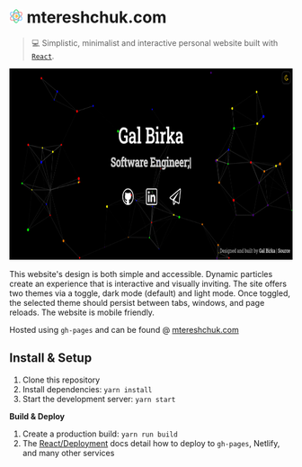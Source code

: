 # <img src="public/favicon.svg" alt="atom" height="24"> mtereshchuk.com

> 💻 Simplistic, minimalist and interactive personal website built with
> [`React`](https://reactjs.org/).

<img float="left" height="340" src="images/desktop.png" alt="Desktop Preview" role="img" aria-label="desktop screenshot">

This website's design is both simple and accessible. Dynamic particles create an experience that is interactive and visually inviting. The site offers two themes via a toggle, dark mode (default) and light mode. Once toggled, the selected theme should persist between tabs, windows, and page reloads.
The website is mobile friendly.

Hosted using `gh-pages` and can be found @ [mtereshchuk.com](https://www.mtereshchuk.com)

## <b>Install &amp; Setup</b></summary>

1. Clone this repository
2. Install dependencies: `yarn install`
3. Start the development server: `yarn start`

<b>Build &amp; Deploy</b>

1. Create a production build: `yarn run build`
2. The [React/Deployment](https://create-react-app.dev/docs/deployment/) docs detail how to deploy to `gh-pages`, Netlify, and many other services


